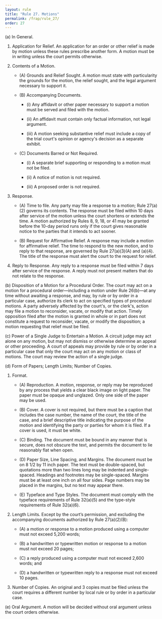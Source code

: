 ```yaml
---
layout: rule
title: "Rule 27. Motions"
permalink: /frap/rule_27/
order: 27
---
```


(a) In General.


1. Application for Relief. An application for an order or other relief is made by motion unless these rules prescribe another form. A motion must be in writing unless the court permits otherwise.


2. Contents of a Motion.


    - (A) Grounds and Relief Sought. A motion must state with particularity the grounds for the motion, the relief sought, and the legal argument necessary to support it.


    - (B) Accompanying Documents.


        - (i) Any affidavit or other paper necessary to support a motion must be served and filed with the motion.


        - (ii) An affidavit must contain only factual information, not legal argument.


        - (iii) A motion seeking substantive relief must include a copy of the trial court's opinion or agency's decision as a separate exhibit.


    - (C) Documents Barred or Not Required.


        - (i) A separate brief supporting or responding to a motion must not be filed.


        - (ii) A notice of motion is not required.


        - (iii) A proposed order is not required.


3. Response.


    - (A) Time to file. Any party may file a response to a motion; Rule 27(a)(2) governs its contents. The response must be filed within 10 days after service of the motion unless the court shortens or extends the time. A motion authorized by Rules 8, 9, 18, or 41 may be granted before the 10-day period runs only if the court gives reasonable notice to the parties that it intends to act sooner.


    - (B) Request for Affirmative Relief. A response may include a motion for affirmative relief. The time to respond to the new motion, and to reply to that response, are governed by Rule 27(a)(3)(A) and (a)(4). The title of the response must alert the court to the request for relief.


4. Reply to Response. Any reply to a response must be filed within 7 days after service of the response. A reply must not present matters that do not relate to the response.


(b) Disposition of a Motion for a Procedural Order. The court may act on a motion for a procedural order—including a motion under Rule 26(b)—at any time without awaiting a response, and may, by rule or by order in a particular case, authorize its clerk to act on specified types of procedural motions. A party adversely affected by the court's, or the clerk's, action may file a motion to reconsider, vacate, or modify that action. Timely opposition filed after the motion is granted in whole or in part does not constitute a request to reconsider, vacate, or modify the disposition; a motion requesting that relief must be filed.


(c) Power of a Single Judge to Entertain a Motion. A circuit judge may act alone on any motion, but may not dismiss or otherwise determine an appeal or other proceeding. A court of appeals may provide by rule or by order in a particular case that only the court may act on any motion or class of motions. The court may review the action of a single judge.


(d) Form of Papers; Length Limits; Number of Copies.


1. Format.


    - (A) Reproduction. A motion, response, or reply may be reproduced by any process that yields a clear black image on light paper. The paper must be opaque and unglazed. Only one side of the paper may be used.


    - (B) Cover. A cover is not required, but there must be a caption that includes the case number, the name of the court, the title of the case, and a brief descriptive title indicating the purpose of the motion and identifying the party or parties for whom it is filed. If a cover is used, it must be white.


    - (C) Binding. The document must be bound in any manner that is secure, does not obscure the text, and permits the document to lie reasonably flat when open.


    - (D) Paper Size, Line Spacing, and Margins. The document must be on 8 1/2 by 11 inch paper. The text must be double-spaced, but quotations more than two lines long may be indented and single-spaced. Headings and footnotes may be single-spaced. Margins must be at least one inch on all four sides. Page numbers may be placed in the margins, but no text may appear there.


    - (E) Typeface and Type Styles. The document must comply with the typeface requirements of Rule 32(a)(5) and the type-style requirements of Rule 32(a)(6).


2. Length Limits. Except by the court’s permission, and excluding the accompanying documents authorized by Rule 27(a)(2)(B):


    - (A) a motion or response to a motion produced using a computer must not exceed 5,200 words;


    - (B) a handwritten or typewritten motion or response to a motion must not exceed 20 pages;


    - (C) a reply produced using a computer must not exceed 2,600 words; and


    - (D) a handwritten or typewritten reply to a response must not exceed 10 pages.


3. Number of Copies. An original and 3 copies must be filed unless the court requires a different number by local rule or by order in a particular case.


(e) Oral Argument. A motion will be decided without oral argument unless the court orders otherwise.
